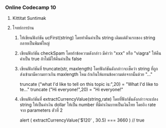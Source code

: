 ### Online Codecamp 10

1. Kittitat Suntimak
2. โจทย์การบ้าน

    1. ให้เขียนฟังก์ชัน ucFirst(string) โดยทำคืนค่าเป็น string เดิมแต่ตัวแรกของ string กลายเป็นพิมพ์ใหญ่


    2. เขียนฟังก์ชัน checkSpam โดยถ้าข้อความดังกล่าว มีคำว่า "xxx" หรือ "viagra" ให้คืนค่าเป็น true ถ้าไม่มีให้คืนค่าเป็น false


    3. เขียนฟังก์ชันที่ truncate(str, maxlength) โดยฟังก์ชันดังกล่าวจะเช็คว่า string ที่ถูกส่งเข้ามามีความยาวเกิน maxlength ไหม ถ้าเกินให้แทนข้อความต่อจากนั้นด้วย "..."

        truncate ("what I'd like to tell on this topic is:",20) = "What I'd like to te..."
        truncate ("Hi everyone!",20) = "Hi everyone!"

    
    4. เขียนฟังก์ชันที่ extractCurrencyValue(string,rate) โดยที่ฟังก์ชันดังกล่าวจะแปลง string ให้เป็นค่าเงิน dollar ให้เป็น number ที่มีค่าเงินบาทเป็นเงินไทย โดยอิง rate จาก parameters ตัวที่ 2

        alert ( extractCurrencyValue('$120' , 30.5) === 3660 ) // true